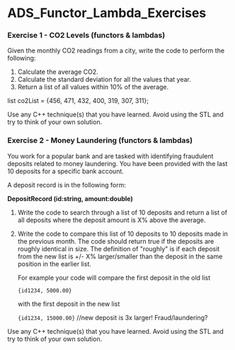 # ADS_Functor_Lambda_Exercises

### Exercise 1 - CO2 Levels (functors & lambdas)
Given the monthly CO2 readings from a city, write the code to perform the following:

1. Calculate the average CO2.
2. Calculate the standard deviation for all the values that year.
3. Return a list of all values within 10% of the average.

list<int> co2List = {456, 471, 432, 400, 319, 307, 311};

Use any C++ technique(s) that you have learned.
Avoid using the STL and try to think of your own solution.

### Exercise 2 - Money Laundering (functors & lambdas)
You work for a popular bank and are tasked with identifying fraudulent
deposits related to money laundering. You have been provided with the
last 10 deposits for a specific bank account.

A deposit record is in the following form:

**DepositRecord (id:string, amount:double)**

1. Write the code to search through a list of 10 deposits and return
   a list of all deposits where the deposit amount is X% above the average.
2. Write the code to compare this list of 10 deposits to 10 deposits
   made in the previous month. The code should return true if the deposits
   are roughly identical in size. The definition of "roughly" is if each deposit
   from the new list is +/- X% larger/smaller than the deposit in the same position
   in the earlier list.

   For example your code will compare the first deposit in the old list

   `{id1234, 5000.00}`

   with the first deposit in the new list

   `{id1234, 15000.00}` //new deposit is 3x larger! Fraud/laundering?

Use any C++ technique(s) that you have learned.
Avoid using the STL and try to think of your own solution.
